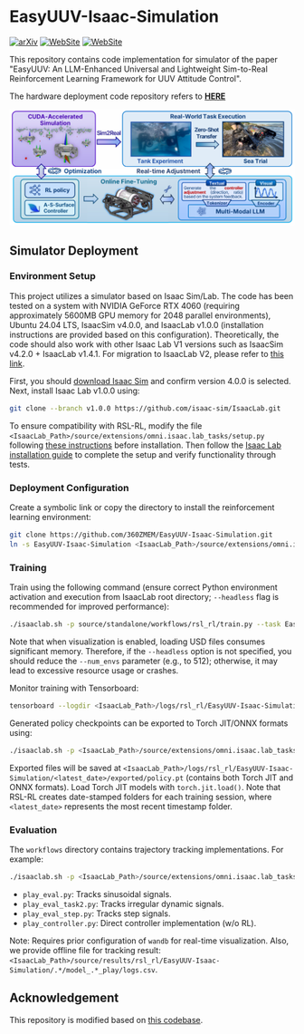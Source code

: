 # EasyUUV-Isaac-Simulation

[![arXiv](https://img.shields.io/badge/arXiv-2503.00527-b31b1b.svg)](https://arxiv.org/abs/2503.00527)  [![WebSite](https://img.shields.io/badge/Github_Page-Supp_Material-77DDFF.svg)](https://360zmem.github.io/AUV-RSControl/) [![WebSite](https://img.shields.io/github/last-commit/360ZMEM/AUV-RSControl-Code?color=green)](https://360zmem.github.io/AUV-RSControl-Code)

This repository contains code implementation for simulator of the paper "EasyUUV: An LLM-Enhanced Universal and Lightweight Sim-to-Real Reinforcement Learning Framework for UUV Attitude Control".

The hardware deployment code repository refers to [**HERE**](https://github.com/360ZMEM/EasyUUV-UUV-Deploy)

![intro](README.assets/intro.png)

## Simulator Deployment

### Environment Setup

This project utilizes a simulator based on Isaac Sim/Lab. The code has been tested on a system with NVIDIA GeForce RTX 4060 (requiring approximately 5600MB GPU memory for 2048 parallel environments), Ubuntu 24.04 LTS, IsaacSim v4.0.0, and IsaacLab v1.0.0 (installation instructions are provided based on this configuration). Theoretically, the code should also work with other Isaac Lab V1 versions such as IsaacSim v4.2.0 + IsaacLab v1.4.1. For migration to IsaacLab V2, please refer to [this link](https://isaac-sim.github.io/IsaacLab/main/source/refs/migration.html).

First, you should [download Isaac Sim](https://docs.isaacsim.omniverse.nvidia.com/4.5.0/installation/download.html) and confirm version 4.0.0 is selected. Next, install Isaac Lab v1.0.0 using:

```bash
git clone --branch v1.0.0 https://github.com/isaac-sim/IsaacLab.git
```

To ensure compatibility with RSL-RL, modify the file `<IsaacLab_Path>/source/extensions/omni.isaac.lab_tasks/setup.py` following [these instructions](https://github.com/isaac-sim/IsaacLab/pull/1808/files/8af43cb048cdaa976c24a0f2b569ea9e45db533d) before installation. Then follow the [Isaac Lab installation guide](https://isaac-sim.github.io/IsaacLab/v1.4.1/source/setup/installation/binaries_installation.html) to complete the setup and verify functionality through tests.

### Deployment Configuration

Create a symbolic link or copy the directory to install the reinforcement learning environment:

```bash
git clone https://github.com/360ZMEM/EasyUUV-Isaac-Simulation.git
ln -s EasyUUV-Isaac-Simulation <IsaacLab_Path>/source/extensions/omni.isaac.lab_tasks/omni/isaac/lab_tasks/direct/EasyUUV-Isaac-Simulation
```

### Training

Train using the following command (ensure correct Python environment activation and execution from IsaacLab root directory; `--headless` flag is recommended for improved performance):

```bash
./isaaclab.sh -p source/standalone/workflows/rsl_rl/train.py --task EasyUUV-Direct-v1 --num_envs 1024 --headless
```

Note that when visualization is enabled, loading USD files consumes significant memory. Therefore, if the `--headless` option is not specified, you should reduce the `--num_envs` parameter (e.g., to 512); otherwise, it may lead to excessive resource usage or crashes.

Monitor training with Tensorboard:

```bash
tensorboard --logdir <IsaacLab_Path>/logs/rsl_rl/EasyUUV-Isaac-Simulation/
```

Generated policy checkpoints can be exported to Torch JIT/ONNX formats using:

```bash
./isaaclab.sh -p <IsaacLab_Path>/source/extensions/omni.isaac.lab_tasks/omni/isaac/lab_tasks/direct/EasyUUV-Isaac-Simulation/workflows/gen_policy.py
```

Exported files will be saved at `<IsaacLab_Path>/logs/rsl_rl/EasyUUV-Isaac-Simulation/<latest_date>/exported/policy.pt` (contains both Torch JIT and ONNX formats). Load Torch JIT models with `torch.jit.load()`. Note that RSL-RL creates date-stamped folders for each training session, where `<latest_date>` represents the most recent timestamp folder.

### Evaluation

The `workflows` directory contains trajectory tracking implementations. For example:

```bash
./isaaclab.sh -p <IsaacLab_Path>/source/extensions/omni.isaac.lab_tasks/omni/isaac/lab_tasks/direct/EasyUUV-Isaac-Simulation/workflows/play_eval_task1.py
```

- `play_eval.py`: Tracks sinusoidal signals.
- `play_eval_task2.py`: Tracks irregular dynamic signals.
- `play_eval_step.py`: Tracks step signals.
- `play_controller.py`: Direct controller implementation (w/o RL).

Note: Requires prior configuration of `wandb` for real-time visualization. Also, we provide offline file for tracking result: `<IsaacLab_Path>/source/results/rsl_rl/EasyUUV-Isaac-Simulation/.*/model_.*_play/logs.csv`.

## Acknowledgement

This repository is modified based on [this codebase](https://github.com/warplab/isaac-auv-env).

